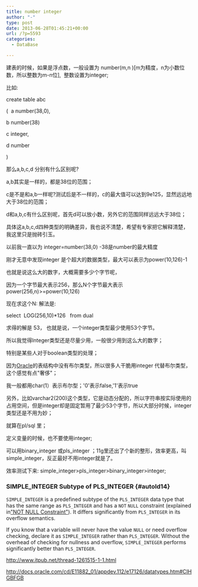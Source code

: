 ```yaml
---
title: number integer
author: "-"
type: post
date: 2013-06-28T01:45:21+00:00
url: /?p=5593
categories:
  - DataBase

---
```


建表的时候，如果是浮点数，一般设置为 number(m,n )[m为精度，n为小数位数，所以整数为m-n位],  整数设置为integer;

比如: 

create table abc
  
(  a number(38,0),
  
b number(38)
  
c integer,
  
d number
  
)

那么a,b,c,d 分别有什么区别呢?
  
a,b其实是一样的，都是38位的范围；
  
c是不是和a,b一样呢?测试后是不一样的，c的最大值可以达到9e125，显然远远地大于38位的范围；
  
d和a,b,c有什么区别呢，首先d可以放小数，另外它的范围同样远远大于38位；

具体这a,b,c,d四种类型的明确差异，我也说不清楚，希望有专家把它解释清楚，我这里只是抛砖引玉。

以前我一直以为 integer=number(38,0) -38是number的最大精度

刚才无意中发现integer 是个超大的数据类型，最大可以表示为power(10,126)-1
  
也就是说这么大的数字，大概需要多少个字节呢，

因为一个字节最大表示256，那么N个字节最大表示power(256,n)>=power(10,126)

现在求这个N: 解法是: 
  
select  LOG(256,10)*126   from dual
  
求得的解是 53， 也就是说，一个integer类型最少使用53个字节。

所以我觉得Integer类型还是尽量少用，一般很少用到这么大的数字；

特别是某些人对于boolean类型的处理；

因为<a href="http://www.itpub.net/pubtree/?node=1" target="_blank">Oracle</a>的表结构中没有布尔类型，所以很多人干脆用integer 代替布尔类型，这个感觉有点"奢侈"；

我一般都用char(1）表示布尔型；'0'表示false,'1'表示true

另外，比如varchar2(200)这个类型，它是动态分配的，所以字符串按实际使用的占用空间，但是integer却是固定暂用了最少53个字节，所以大部分时候，integer 类型还是不用为妙；

就算在pl/sql 里；
  
定义变量的时候，也不要使用integer;
  
可以用binary_integer 或pls_integer ；11g里还出了个新的整形，效率更高，叫simple_integer，反正最好不用integer就是了。

效率测试下来: simple_integer>pls_integer>binary_integer>integer;


### SIMPLE_INTEGER Subtype of PLS_INTEGER {#autoId14}

<a id="sthref278" name="sthref278"></a>`SIMPLE_INTEGER` is a predefined subtype of the `PLS_INTEGER` data type that has the same range as `PLS_INTEGER` and has a `NOT` `NULL` constraint (explained in["NOT NULL Constraint"][1]). It differs significantly from `PLS_INTEGER` in its overflow semantics.

If you know that a variable will never have the value `NULL` or need overflow checking, declare it as `SIMPLE_INTEGER` rather than `PLS_INTEGER`. Without the overhead of checking for nullness and overflow, `SIMPLE_INTEGER` performs significantly better than `PLS_INTEGER`.

<http://www.itpub.net/thread-1261515-1-1.html>

<http://docs.oracle.com/cd/E11882_01/appdev.112/e17126/datatypes.htm#CIHGBFGB>

 [1]: http://docs.oracle.com/cd/E11882_01/appdev.112/e17126/fundamentals.htm#CIHCJJAG